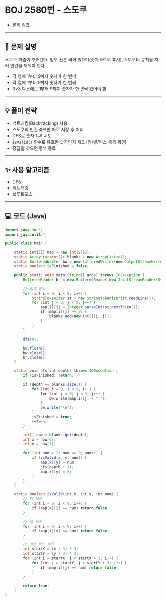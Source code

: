 # BOJ 2580번 - 스도쿠

- [문제 링크](https://www.acmicpc.net/problem/2580)

---

## 🧩 문제 설명

스도쿠 퍼즐이 주어진다. 일부 칸은 비어 있으며(숫자 0으로 표시), 스도쿠의 규칙을 지켜 빈칸을 채워야 한다.

- 각 행에 1부터 9까지 숫자가 한 번씩
- 각 열에 1부터 9까지 숫자가 한 번씩
- 3×3 박스에도 1부터 9까지 숫자가 한 번씩 있어야 함

---

## 💡 풀이 전략

- 백트래킹(Backtracking) 사용
- 스도쿠의 빈칸 좌표만 따로 저장 후 처리
- DFS로 숫자 1~9 시도
- `isValid()` 함수로 유효한 숫자인지 체크 (행/열/박스 중복 확인)
- 정답을 찾으면 탐색 종료

---

## ✨ 사용 알고리즘

- DFS
- 백트래킹
- 브루트포스

---

## 💻 코드 (Java)

```java
import java.io.*;
import java.util.*;

public class Main {

    static int[][] map = new int[9][9];
    static ArrayList<int[]> blanks = new ArrayList<>();
    static BufferedWriter bw = new BufferedWriter(new OutputStreamWriter(System.out));
    static boolean isFinished = false;

    public static void main(String[] args) throws IOException {
        BufferedReader br = new BufferedReader(new InputStreamReader(System.in));

        // 입력 받기
        for (int i = 0; i < 9; i++) {
            StringTokenizer st = new StringTokenizer(br.readLine());
            for (int j = 0; j < 9; j++) {
                map[i][j] = Integer.parseInt(st.nextToken());
                if (map[i][j] == 0) {
                    blanks.add(new int[]{i, j});
                }
            }
        }

        dfs(0);

        bw.flush();
        bw.close();
        br.close();
    }

    static void dfs(int depth) throws IOException {
        if (isFinished) return;

        if (depth == blanks.size()) {
            for (int i = 0; i < 9; i++) {
                for (int j = 0; j < 9; j++) {
                    bw.write(map[i][j] + " ");
                }
                bw.write("\n");
            }
            isFinished = true;
            return;
        }

        int[] now = blanks.get(depth);
        int x = now[0];
        int y = now[1];

        for (int num = 1; num <= 9; num++) {
            if (isValid(x, y, num)) {
                map[x][y] = num;
                dfs(depth + 1);
                map[x][y] = 0;
            }
        }
    }

    static boolean isValid(int x, int y, int num) {
        // 행 체크
        for (int i = 0; i < 9; i++) {
            if (map[x][i] == num) return false;
        }

        // 열 체크
        for (int i = 0; i < 9; i++) {
            if (map[i][y] == num) return false;
        }

        // 3x3 박스 체크
        int startX = (x / 3) * 3;
        int startY = (y / 3) * 3;
        for (int i = startX; i < startX + 3; i++) {
            for (int j = startY; j < startY + 3; j++) {
                if (map[i][j] == num) return false;
            }
        }

        return true;
    }
}

```